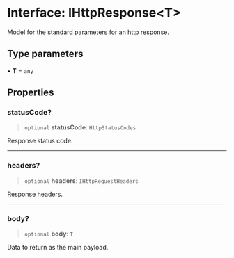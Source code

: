 # Interface: IHttpResponse\<T\>

Model for the standard parameters for an http response.

## Type parameters

• **T** = `any`

## Properties

### statusCode?

> `optional` **statusCode**: `HttpStatusCodes`

Response status code.

***

### headers?

> `optional` **headers**: `IHttpRequestHeaders`

Response headers.

***

### body?

> `optional` **body**: `T`

Data to return as the main payload.
